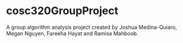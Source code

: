 # cosc320GroupProject
A group algorithm analysis project created by Joshua Medina-Quiaro, Megan Nguyen, Fareeha Hayat and Ramisa Mahboob.
